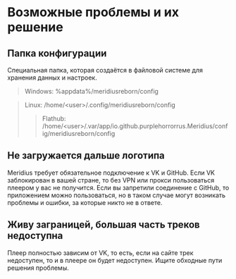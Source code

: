 # Возможные проблемы и их решение

## Папка конфигурации

Специальная папка, которая создаётся в файловой системе для хранения данных и настроек.

> Windows: %appdata%/meridiusreborn/config

> Linux: /home/\<user>/.config/meridiusreborn/config
> > Flathub: /home/\<user>/.var/app/io.github.purplehorrorrus.Meridius/config/meridiusreborn/config

## Не загружается дальше логотипа

Meridius требует обязательное подключение к VK и GitHub. Если VK заблокирован в вашей стране, то без VPN или прокси пользоваться плеером у вас не получится. Если вы запретили соединение с GitHub, то приложением можно пользоваться, но в таком случае могут возникать проблемы и ошибки, за которые никто не в ответе.

## Живу заграницей, большая часть треков недоступна

Плеер полностью зависим от VK, то есть, если на сайте трек недоступен, то и в плеере он будет недоступен. Ищите обходные пути решения проблемы.